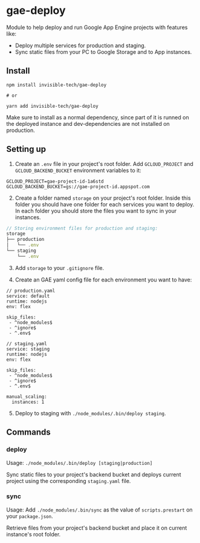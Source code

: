 # gae-deploy

Module to help deploy and run Google App Engine projects with features like:
- Deploy multiple services for production and staging.
- Sync static files from your PC to Google Storage and to App instances.

## Install

```
npm install invisible-tech/gae-deploy

# or

yarn add invisible-tech/gae-deploy
```

Make sure to install as a normal dependency, since part of it is runned on the deployed instance and dev-dependencies are not installed on production.

## Setting up

1. Create an `.env` file in your project's root folder.
Add `GCLOUD_PROJECT` and `GCLOUD_BACKEND_BUCKET` environment variables to it:

```
GCLOUD_PROJECT=gae-project-id-1a6std
GCLOUD_BACKEND_BUCKET=gs://gae-project-id.appspot.com
```

2. Create a folder named `storage` on your project's root folder. Inside this folder you should have one folder for each services you want to deploy.
In each folder you should store the files you want to sync in your instances.

```js
// Storing environment files for production and staging:
storage
├── production
│   └── .env
└── staging
    └── .env
```

3. Add `storage` to your `.gitignore` file.

4. Create an GAE yaml config file for each environment you want to have:
```
// production.yaml 
service: default
runtime: nodejs
env: flex

skip_files:
 - ^node_modules$
 - ^ignore$
 - ^.env$

// staging.yaml 
service: staging
runtime: nodejs
env: flex

skip_files:
 - ^node_modules$
 - ^ignore$
 - ^.env$

manual_scaling:
  instances: 1
```
5. Deploy to staging with `./node_modules/.bin/deploy staging`.

## Commands

### deploy

Usage: `./node_modules/.bin/deploy [staging|production]`

Sync static files to your project's backend bucket and deploys current project using the corresponding `staging.yaml` file.

### sync

Usage: Add `./node_modules/.bin/sync` as the value of `scripts.prestart` on your `package.json`.

Retrieve files from your project's backend bucket and place it on current instance's root folder.
